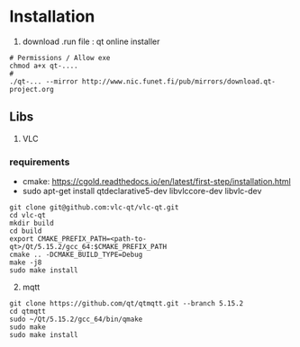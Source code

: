 # Installation
1. download .run file : qt online installer
```
# Permissions / Allow exe
chmod a+x qt-....
# 
./qt-... --mirror http://www.nic.funet.fi/pub/mirrors/download.qt-project.org
```

## Libs
1. VLC
### requirements
- cmake: https://cgold.readthedocs.io/en/latest/first-step/installation.html
- sudo apt-get install qtdeclarative5-dev libvlccore-dev libvlc-dev

```
git clone git@github.com:vlc-qt/vlc-qt.git
cd vlc-qt
mkdir build
cd build
export CMAKE_PREFIX_PATH=<path-to-qt>/Qt/5.15.2/gcc_64:$CMAKE_PREFIX_PATH
cmake .. -DCMAKE_BUILD_TYPE=Debug
make -j8
sudo make install
```

2. mqtt
```
git clone https://github.com/qt/qtmqtt.git --branch 5.15.2
cd qtmqtt
sudo ~/Qt/5.15.2/gcc_64/bin/qmake
sudo make
sudo make install
```
